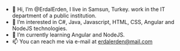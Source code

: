 - 👋 Hi, I’m @ErdalErden, I live in Samsun, Turkey.  work in the IT department of a public institution.
- 👀 I’m interested in C#, Java, Javascript, HTML, CSS, Angular and NodeJS technologies.
- 🌱 I’m currently learning Angular and NodeJS.
- 📫 You can reach me via e-mail at erdalerden@mail.com

<!---
ErdalErden/ErdalErden is a ✨ special ✨ repository because its `README.md` (this file) appears on your GitHub profile.
You can click the Preview link to take a look at your changes.
--->


